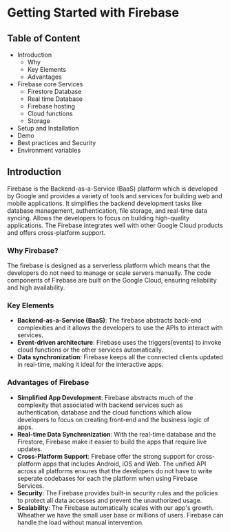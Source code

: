 # Getting Started with Firebase

## Table of Content
- Introduction
  - Why
  - Key Elements
  - Advantages
- Firebase core Services
  - Firestore Database
  - Real time Database
  - Firebase hosting
  - Cloud functions
  - Storage
- Setup and Installation
- Demo
- Best practices and Security
- Environment variables

## Introduction
Firebase is the Backend-as-a-Service (BaaS) platform which is developed by Google and provides a variety of tools and services for building web and mobile applications. It simplifies the backend development tasks like database management, authentication, file storage, and real-time data syncing. Allows the developers to focus on building high-quality applications. The Firebase integrates well with other Google Cloud products and offers cross-platform support.

### Why Firebase?
The firebase is designed as a serverless platform which means that the developers do not need to manage or scale servers manually. The code components of Firebase are built on the Google Cloud, ensuring reliability and high availability.

### Key Elements
- **Backend-as-a-Service (BaaS)**: The firebase abstracts back-end complexities and it allows the developers to use the APIs to interact with services.
- **Event-driven architecture**: Firebase uses the triggers(events) to invoke cloud functions or the other services automatically.
- **Data synchronization**: Firebase keeps all the connected clients updated in real-time, making it ideal for the interactive apps.

### Advantages of Firebase
- **Simplified App Development**: Firebase abstracts much of the complexity that associated with backend services such as authentication, database and the cloud functions which allow developers to focus on creating front-end and the business logic of apps.
- **Real-time Data Synchronization**: With the real-time database and the Firestore, Firebase make it easier to build the apps that require live updates.
- **Cross-Platform Support**: Firebase offer the strong support for cross-platform apps that includes Android, iOS and Web. The unified API across all platforms ensures that the developers do not have to write seperate codebases for each the platform when using Firebase Services.
- **Security**: The Firebase provides built-in security rules and the policies to protect all data accesses and prevent the unauthorized usage.
- **Scalability**: The Firebase automatically scales with our app's growth. Wheather we have the small user base or millions of users. Firebase can handle the load without manual intervention. 
